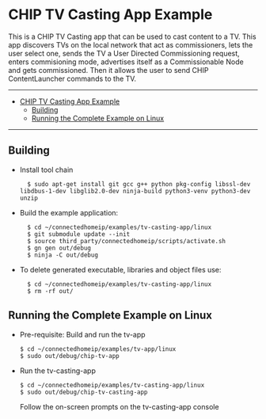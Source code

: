 # CHIP TV Casting App Example

This is a CHIP TV Casting app that can be used to cast content to a TV. This app
discovers TVs on the local network that act as commissioners, lets the user
select one, sends the TV a User Directed Commissioning request, enters
commisioning mode, advertises itself as a Commissionable Node and gets
commissioned. Then it allows the user to send CHIP ContentLauncher commands to
the TV.

<hr>

- [CHIP TV Casting App Example](#chip-tv-casting-app-example)
  - [Building](#building)
  - [Running the Complete Example on Linux](#running-the-complete-example-on-linux)

<hr>

<a name="building"></a>

## Building

-   Install tool chain

          $ sudo apt-get install git gcc g++ python pkg-config libssl-dev libdbus-1-dev libglib2.0-dev ninja-build python3-venv python3-dev unzip

-   Build the example application:

          $ cd ~/connectedhomeip/examples/tv-casting-app/linux
          $ git submodule update --init
          $ source third_party/connectedhomeip/scripts/activate.sh
          $ gn gen out/debug
          $ ninja -C out/debug

-   To delete generated executable, libraries and object files use:

          $ cd ~/connectedhomeip/examples/tv-casting-app/linux
          $ rm -rf out/

<a name="running-the-complete-example-on-linux"></a>

## Running the Complete Example on Linux

-   Pre-requisite: Build and run the tv-app

        $ cd ~/connectedhomeip/examples/tv-app/linux
        $ sudo out/debug/chip-tv-app

-   Run the tv-casting-app

        $ cd ~/connectedhomeip/examples/tv-casting-app/linux
        $ sudo out/debug/chip-tv-casting-app

    Follow the on-screen prompts on the tv-casting-app console
